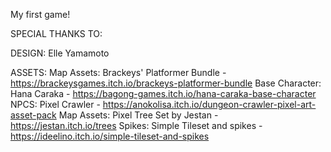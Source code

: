 My first game!



SPECIAL THANKS TO:

DESIGN:
Elle Yamamoto

ASSETS:
Map Assets: Brackeys' Platformer Bundle - https://brackeysgames.itch.io/brackeys-platformer-bundle
Base Character: Hana Caraka - https://bagong-games.itch.io/hana-caraka-base-character
NPCS: Pixel Crawler - https://anokolisa.itch.io/dungeon-crawler-pixel-art-asset-pack
Map Assets: Pixel Tree Set by Jestan - https://jestan.itch.io/trees
Spikes: Simple Tileset and spikes - https://ideelino.itch.io/simple-tileset-and-spikes
